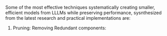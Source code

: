 Some of the most effective techniques systematically creating smaller, efficient models from LLLMs while preserving performance, sysnthesized from the latest research and practical implementations are:

1. Pruning: Removing Redundant components:
